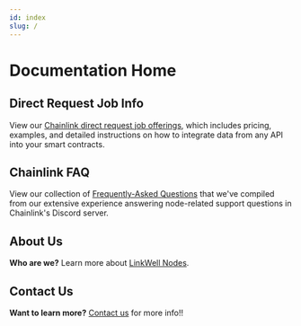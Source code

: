 ```yaml
---
id: index
slug: /
---
```


# Documentation Home

## Direct Request Job Info

View our [Chainlink direct request job offerings](/services/direct-request-jobs/Jobs-and-Pricing), which includes pricing, examples, and detailed instructions on how to integrate data from any API into your smart contracts.

## Chainlink FAQ

View our collection of [Frequently-Asked Questions](/knowledgebase/faq/Chainlink-Operators) that we've compiled from our extensive experience answering node-related support questions in Chainlink's Discord server. 

## About Us

**Who are we?** Learn more about [LinkWell Nodes](/About).

## Contact Us

**Want to learn more?** [Contact us](https://linkwellnodes.io/Home.html#contact-us) for more info!!